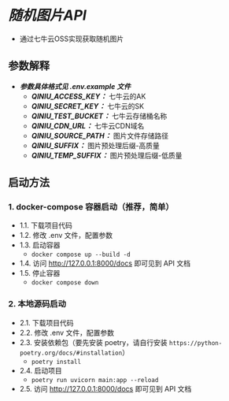 # ***随机图片API***
- 通过七牛云OSS实现获取随机图片

## 参数解释
 - ***参数具体格式见 .env.example 文件***
   - ***QINIU_ACCESS_KEY：*** 七牛云的AK
   - ***QINIU_SECRET_KEY：*** 七牛云的SK
   - ***QINIU_TEST_BUCKET：*** 七牛云存储桶名称
   - ***QINIU_CDN_URL：*** 七牛云CDN域名
   - ***QINIU_SOURCE_PATH：*** 图片文件存储路径
   - ***QINIU_SUFFIX：*** 图片预处理后缀-高质量
   - ***QINIU_TEMP_SUFFIX：*** 图片预处理后缀-低质量

## 启动方法
 ### 1. docker-compose 容器启动（推荐，简单）
 - 1.1. 下载项目代码
 - 1.2. 修改 .env 文件，配置参数
 - 1.3. 启动容器
   - `docker compose up --build -d`
 - 1.4. 访问 http://127.0.0.1:8000/docs 即可见到 API 文档
 - 1.5. 停止容器
   - `docker compose down`
   
 ### 2. 本地源码启动
 - 2.1. 下载项目代码
 - 2.2. 修改 .env 文件，配置参数
 - 2.3. 安装依赖包（要先安装 poetry，请自行安装 `https://python-poetry.org/docs/#installation`）
   - `poetry install`
 - 2.4. 启动项目
   - `poetry run uvicorn main:app --reload`
 - 2.5. 访问 http://127.0.0.1:8000/docs 即可见到 API 文档